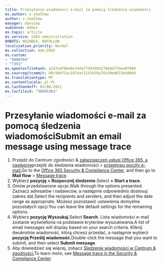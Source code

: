 ```yaml
---
title: Przesyłanie wiadomości e-mail za pomocą śledzenia wiadomości
ms.author: v-jmathew
author: v-jmathew
manager: dansimp
audience: Admin
ms.topic: article
ms.service: o365-administration
ROBOTS: NOINDEX, NOFOLLOW
localization_priority: Normal
ms.collection: Adm_O365
ms.custom:
- "9000760"
- "7391"
ms.openlocfilehash: a3d7edf0be0e7ddaf749399327868d7fdea9f980
ms.sourcegitcommit: 60c504f3ac187eaf1141b3ba701d9e0633bdd968
ms.translationtype: MT
ms.contentlocale: pl-PL
ms.lasthandoff: 03/08/2021
ms.locfileid: "50695363"
---
```

# <a name="submit-an-email-message-using-message-trace"></a><span data-ttu-id="fa3d9-102">Przesyłanie wiadomości e-mail za pomocą śledzenia wiadomości</span><span class="sxs-lookup"><span data-stu-id="fa3d9-102">Submit an email message using message trace</span></span>

1. <span data-ttu-id="fa3d9-103">Przejdź do Centrum zgodności & [zabezpieczeń usługi Office 365, a następnie](https://go.microsoft.com/fwlink/p/?linkid=2077143)przejdź do śledzenia wiadomości   >  [przepływu poczty e-mail.](https://go.microsoft.com/fwlink/?linkid=2101048)</span><span class="sxs-lookup"><span data-stu-id="fa3d9-103">Go to the [Office 365 Security & Compliance Center](https://go.microsoft.com/fwlink/p/?linkid=2077143), and then go to **Mail flow** > [Message trace](https://go.microsoft.com/fwlink/?linkid=2101048).</span></span>
2. <span data-ttu-id="fa3d9-104">Wybierz **pozycję + Rozpocznij śledzenie.**</span><span class="sxs-lookup"><span data-stu-id="fa3d9-104">Select **+ Start a trace**.</span></span>
3. <span data-ttu-id="fa3d9-105">Omów przedstawione opcje.</span><span class="sxs-lookup"><span data-stu-id="fa3d9-105">Walk through the options presented.</span></span> <span data-ttu-id="fa3d9-106">Zaznacz adresatów i nadawców, a następnie odpowiednio dostosuj zakres dat.</span><span class="sxs-lookup"><span data-stu-id="fa3d9-106">Select the recipients and senders, and then adjust the date range as appropriate.</span></span> <span data-ttu-id="fa3d9-107">Możesz pozostawić ustawienia domyślne pozostałych opcji.</span><span class="sxs-lookup"><span data-stu-id="fa3d9-107">You can leave the default settings for the remaining options.</span></span>
4. <span data-ttu-id="fa3d9-108">Wybierz **pozycję Wyszukaj.**</span><span class="sxs-lookup"><span data-stu-id="fa3d9-108">Select **Search**.</span></span> <span data-ttu-id="fa3d9-109">Lista wiadomości e-mail zostanie wyświetlona na podstawie kryteriów wyszukiwania.</span><span class="sxs-lookup"><span data-stu-id="fa3d9-109">A list of email messages will display based on your search criteria.</span></span> <span data-ttu-id="fa3d9-110">Kliknij dwukrotnie wiadomość, którą chcesz przesłać, a następnie wybierz **pozycję Prześlij wiadomość.**</span><span class="sxs-lookup"><span data-stu-id="fa3d9-110">Double-click the message that you want to submit, and then select **Submit message**.</span></span>
5. <span data-ttu-id="fa3d9-111">Aby dowiedzieć się więcej, zobacz [Śledzenie wiadomości w Centrum & zgodności.](https://go.microsoft.com/fwlink/?linkid=2101557)</span><span class="sxs-lookup"><span data-stu-id="fa3d9-111">To learn more, see [Message trace in the Security & Compliance Center](https://go.microsoft.com/fwlink/?linkid=2101557).</span></span>
